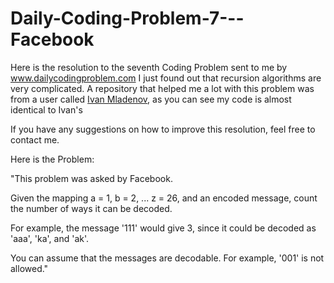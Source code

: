# Daily-Coding-Problem-7---Facebook
Here is the resolution to the seventh Coding Problem sent to me by www.dailycodingproblem.com
I just found out that recursion algorithms are very complicated. A repository that helped me a lot with this problem was from a user called [Ivan Mladenov](https://github.com/cwetanow/DailyCodingProblem), as you can see my code is almost identical to Ivan's

If you have any suggestions on how to improve this resolution, feel free to contact me.

Here is the Problem:

"This problem was asked by Facebook.

Given the mapping a = 1, b = 2, ... z = 26, and an encoded message, count the number of ways it can be decoded.

For example, the message '111' would give 3, since it could be decoded as 'aaa', 'ka', and 'ak'.

You can assume that the messages are decodable. For example, '001' is not allowed."
